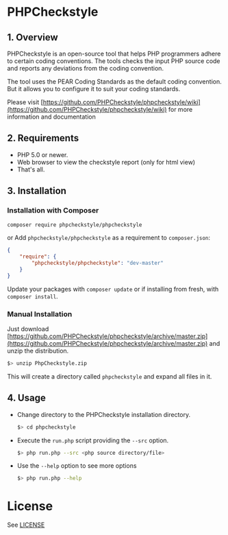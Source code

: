 # PHPCheckstyle

## 1. Overview

PHPCheckstyle is an open-source tool that helps PHP programmers 
adhere to certain coding conventions. The tools checks the input PHP 
source code and reports any deviations from the coding convention.

The tool uses the PEAR Coding Standards as the default coding convention. 
But it allows you to configure it to suit your coding standards.

Please visit [https://github.com/PHPCheckstyle/phpcheckstyle/wiki](https://github.com/PHPCheckstyle/phpcheckstyle/wiki) for
more information and documentation


## 2. Requirements

- PHP 5.0 or newer. 
- Web browser to view the checkstyle report (only for html view)
- That's all. 


## 3. Installation

### Installation with Composer

```sh
composer require phpcheckstyle/phpcheckstyle
```

or Add `phpcheckstyle/phpcheckstyle` as a requirement to `composer.json`:

```json
{
    "require": {
        "phpcheckstyle/phpcheckstyle": "dev-master"
    }
}
```

Update your packages with `composer update` or if installing from fresh, with `composer install`.

### Manual Installation

Just download [https://github.com/PHPCheckstyle/phpcheckstyle/archive/master.zip](https://github.com/PHPCheckstyle/phpcheckstyle/archive/master.zip) and unzip the distribution.

```bash
$> unzip PhpCheckstyle.zip
```

This will create a directory called `phpcheckstyle` and expand all 
files in it.


## 4. Usage

- Change directory to the PHPCheckstyle installation directory.

  ```bash
  $> cd phpcheckstyle
  ```

- Execute the `run.php` script providing the `--src` option.

  ```bash
  $> php run.php --src <php source directory/file>
  ```

- Use the `--help` option to see more options

  ```bash
  $> php run.php --help
  ```


# License
See [LICENSE](/LICENSE.txt)
